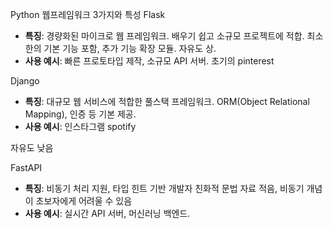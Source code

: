 Python 웹프레임워크 3가지와 특성
 Flask
- **특징**: 경량화된 마이크로 웹 프레임워크. 배우기 쉽고 소규모 프로젝트에 적합. 최소한의 기본 기능 포함, 추가 기능 확장 모듈. 자유도 상.
- **사용 예시**: 빠른 프로토타입 제작, 소규모 API 서버. 초기의 pinterest

 Django
- **특징**: 대규모 웹 서비스에 적합한 풀스택 프레임워크. ORM(Object Relational Mapping), 인증 등 기본 제공.
- **사용 예시**: 인스타그램 spotify

자유도 낮음

 FastAPI
- **특징**: 비동기 처리 지원, 타입 힌트 기반
개발자 친화적 문법
자료 적음, 비동기 개념이 초보자에게 어려울 수 있음
- **사용 예시**: 실시간 API 서버, 머신러닝 백엔드.
